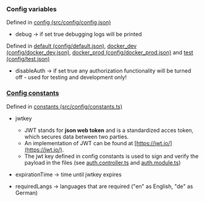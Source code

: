 ### Config variables

Defined in [config (src/config/config.json)](https://github.com/PBL-Pick-By-Light/BE-Backend/blob/development/src/config/config.json)

+ debug → if set true debugging logs will be printed

Defined in [default (config/default.json)](https://github.com/PBL-Pick-By-Light/BE-Backend/blob/development/config/default.json), [docker_dev (config/docker_dev.json)](https://github.com/PBL-Pick-By-Light/BE-Backend/blob/development/config/docker_dev.json), [docker_prod (config/docker_prod.json)](https://github.com/PBL-Pick-By-Light/BE-Backend/blob/development/config/docker_prod.json) and [test (config/test.json)](https://github.com/PBL-Pick-By-Light/BE-Backend/blob/development/config/test.json)

+ disableAuth → if set true any authorization functionality will be turned off - used for testing and development only!

### [Config constants](https://github.com/PBL-Pick-By-Light/BE-Backend/blob/development/src/config/constants.ts)

Defined in [constants (src/config/constants.ts)](https://github.com/PBL-Pick-By-Light/BE-Backend/blob/development/src/config/constants.ts)

+ jwtkey
    * JWT stands for **json web token** and is a standardized acces token, which secures data between two parties.
    * An implementation of JWT can be found at [https://jwt.io/](https://jwt.io/).
    * The jwt key defined in config constants is used to sign and verify the payload in the files (see [auth.controller.ts](https://github.com/PBL-Pick-By-Light/BE-Backend/blob/development/src/controllers/auth.controller.ts) and [auth.module.ts](https://github.com/PBL-Pick-By-Light/BE-Backend/blob/development/src/modules/auth/auth.module.ts))

+ expirationTime → time until jwtkey expires
+ requiredLangs → languages that are required ("en" as English, "de" as German)
